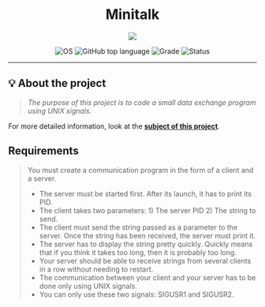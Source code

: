 <div align=center >
<h1>Minitalk</h1>
</div>
<p align="center">
    <img src="https://user-images.githubusercontent.com/49005437/233488325-55f233f9-712c-4b24-968a-c8274b6c3f71.png">
</p>
<p align="center">
    <img src="https://img.shields.io/badge/OS-Linux-blue" alt="OS">
    <img alt="GitHub top language" src="https://img.shields.io/github/languages/top/surfi89/get_next_line?color=blue" />
    <img src="https://img.shields.io/badge/Grade-125%2F100-brightgreen.svg" alt="Grade">
    <img src="https://img.shields.io/badge/Status-Completed-brightgreen.svg" alt="Status">
</p>

---

## 💡 About the project

> _The purpose of this project is to code a small data exchange program using UNIX signals._

For more detailed information, look at the [**subject of this project**](https://github.com/mouadd55/Minitalk-42Cursus/blob/8c42e6045fb3228c0c6fa277785b01b458ff369b/minitalk.pdf).

## Requirements

>You must create a communication program in the form of a client and a server.
>- The server must be started first. After its launch, it has to print its PID.
>- The client takes two parameters: 1) The server PID 2) The string to send.
>- The client must send the string passed as a parameter to the server. Once the string has been received, the server must print it.
>- The server has to display the string pretty quickly. Quickly means that if you think it takes too long, then it is probably too long.
>- Your server should be able to receive strings from several clients in a row without needing to restart.
>- The communication between your client and your server has to be done only using UNIX signals.
>- You can only use these two signals: SIGUSR1 and SIGUSR2.
